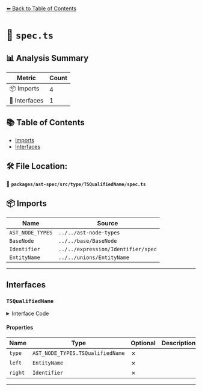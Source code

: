 [⬅️ Back to Table of Contents](../../../../../index.md)

# 📄 `spec.ts`

## 📊 Analysis Summary

| Metric | Count |
|--------|-------|
| 📦 Imports | 4 |
| 📐 Interfaces | 1 |

## 📚 Table of Contents

- [Imports](#imports)
- [Interfaces](#interfaces)

## 🛠️ File Location:
📂 **`packages/ast-spec/src/type/TSQualifiedName/spec.ts`**

## 📦 Imports

| Name | Source |
|------|--------|
| `AST_NODE_TYPES` | `../../ast-node-types` |
| `BaseNode` | `../../base/BaseNode` |
| `Identifier` | `../../expression/Identifier/spec` |
| `EntityName` | `../../unions/EntityName` |


---

## Interfaces

### `TSQualifiedName`

<details><summary>Interface Code</summary>

```ts
export interface TSQualifiedName extends BaseNode {
  type: AST_NODE_TYPES.TSQualifiedName;
  left: EntityName;
  right: Identifier;
}
```
</details>

#### Properties

| Name | Type | Optional | Description |
|------|------|----------|-------------|
| `type` | `AST_NODE_TYPES.TSQualifiedName` | ✗ |  |
| `left` | `EntityName` | ✗ |  |
| `right` | `Identifier` | ✗ |  |


---